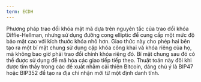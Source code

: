 ```yaml
---
term: ECDH
---
```


Phương pháp trao đổi khóa mật mã dựa trên nguyên tắc của trao đổi khóa Diffie-Hellman, nhưng sử dụng đường cong elliptic để cung cấp một mức độ bảo mật cao với kích thước khóa nhỏ hơn. Giao thức này cho phép hai bên tạo ra một bí mật chung sử dụng cặp khóa công khai và khóa riêng của họ, mà không bao giờ phải trao đổi chính khóa riêng đó. Bí mật chung sau đó có thể được sử dụng để mã hóa các giao tiếp tiếp theo. Thuật toán này đôi khi được tìm thấy trong các đề xuất nhằm cải thiện Bitcoin, đáng chú ý là BIP47 hoặc BIP352 để tạo ra địa chỉ nhận mới từ một định danh tĩnh.